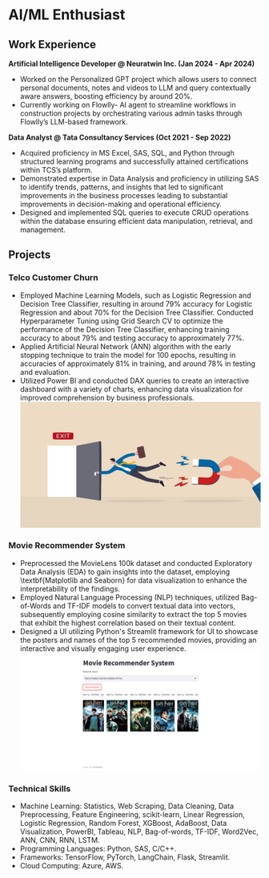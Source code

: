 # AI/ML Enthusiast 

## Work Experience
**Artificial Intelligence Developer @ Neuratwin Inc. (Jan 2024 - Apr 2024)**
- ⁠Worked on the Personalized GPT project which allows users to connect personal documents, notes and videos to LLM and query contextually aware answers, boosting efficiency by around 20%.
- ⁠Currently working on Flowlly- AI agent to streamline workflows in construction projects by orchestrating various admin tasks through Flowlly’s LLM-based framework.

**Data Analyst @ Tata Consultancy Services (Oct 2021 - Sep 2022)**
- ⁠Acquired proficiency in MS Excel, SAS, SQL, and Python through structured learning programs and successfully attained certifications within TCS’s platform.
- ⁠Demonstrated expertise in Data Analysis and proficiency in utilizing SAS to identify trends, patterns, and insights that led to significant improvements in the business processes leading to substantial improvements in decision-making and operational efficiency.
- ⁠Designed and implemented SQL queries to execute CRUD operations within the database ensuring efficient data manipulation, retrieval, and management.

## Projects
### Telco Customer Churn
- ⁠Employed Machine Learning Models, such as Logistic Regression and Decision Tree Classifier, resulting in around 79% accuracy for Logistic Regression and about 70% for the Decision Tree Classifier. Conducted Hyperparameter Tuning using Grid Search CV to optimize the performance of the Decision Tree Classifier, enhancing training accuracy to about 79% and testing accuracy to approximately 77%.
- Applied Artificial Neural Network (ANN) algorithm with the early stopping technique to train the model for 100 epochs, resulting in accuracies of approximately 81% in training, and around 78% in testing and evaluation.
- ⁠Utilized Power BI and conducted DAX queries to create an interactive dashboard with a variety of charts, enhancing data visualization for improved comprehension by business professionals.
![Customer Churn](./customer_churn.jpeg)

### Movie Recommender System
- Preprocessed the MovieLens 100k dataset and conducted Exploratory Data Analysis (EDA) to gain insights into the dataset, employing \textbf{Matplotlib and Seaborn} for data visualization to enhance the interpretability of the findings.
- ⁠Employed Natural Language Processing (NLP) techniques, utilized Bag-of-Words and TF-IDF models to convert textual data into vectors, subsequently employing cosine similarity to extract the top 5 movies that exhibit the highest correlation based on their textual content.
- Designed a UI utilizing Python's Streamlit framework for UI to showcase the posters and names of the top 5 recommended movies, providing an interactive and visually engaging user experience.
![Movie Recommender](./movie_recommender.png)

### Technical Skills
- Machine Learning: Statistics, Web Scraping, Data Cleaning, Data Preprocessing, Feature Engineering, scikit-learn, Linear Regression, Logistic Regression, Random Forest, XGBoost, AdaBoost, Data Visualization, PowerBI, Tableau, NLP, Bag-of-words, TF-IDF, Word2Vec, ANN, CNN, RNN, LSTM.
- Programming Languages: Python, SAS, C/C++.
- ⁠Frameworks: TensorFlow, PyTorch, LangChain, Flask, Streamlit.
- ⁠Cloud Computing: Azure, AWS.
